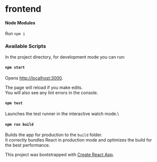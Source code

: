 #   frontend

#### Node Modules

Run `npm i`

### Available Scripts

In the project directory, for development mode you can run:

#### `npm start`

Opens [http://localhost:3000](http://localhost:3000).

The page will reload if you make edits.\
You will also see any lint errors in the console.

#### `npm test`

Launches the test runner in the interactive watch mode.\


#### `npm run build`

Builds the app for production to the `build` folder.\
It correctly bundles React in production mode and optimizes the build for the best performance.

This project was bootstrapped with [Create React App](https://github.com/facebook/create-react-app).
